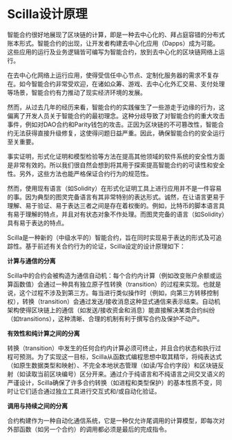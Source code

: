 # Scilla设计原理

智能合约很好地展现了区块链的计算，即是一种去中心化的、拜占庭容错的分布式账本形式。智能合约的出现，让开发者构建去中心化应用（Dapps）成为可能。这些应用的运行及业务逻辑皆可编写为智能合约，放到去中心化的区块链网络上运行。

在去中心化网络上运行应用，使得受信任中心节点、定制化服务器的需求不复存在。如今智能合约非常受欢迎，在诸如众筹、游戏、去中心化外汇交易、支付处理等场景，智能合约有力推动了现实经济环境的发展。

然而，从过去几年的经历来看，智能合约的实践催生了一些游走于边缘的行为，这偏离了开发人员关于智能合约的最初理念。这种分歧导致了对智能合约的重大攻击事件，例如对DAO合约和Parity钱包的攻击。正因为区块链的不可篡改性，智能合约无法获得直接升级修复，这使得问题日益严重。因此，确保智能合约的安全运行至关重要。

事实证明，形式化证明和模型检验等方法在提高其他领域的软件系统的安全性方面是非常有效的。所以我们很自然会想到将其用于探索提高智能合约的可读性和安全性。另外，这些方法也能严格保证合约行为的规范性。

然而，使用现有语言（如Solidity）在形式化证明工具上进行应用并不是一件容易的事。因为典型的图灵完备语言有其非常特别的表达形式。诚然，在让语言更易于理解、易于验证、易于表达三者之间是存在着权衡的。例如，比特币的脚本语言具有易于理解的特点，并且对有状态对象不作处理。而图灵完备的语言（如Solidity）具有易于表达的特点。

Scilla是一种新的（中级水平的）智能合约，旨在同时实现易于表达的形式及可追踪性。基于前述有关合约行为的论证，Scilla设定的设计原理如下：

**计算与通信的分离**

Scilla中的合约会被构造为通信自动机：每个合约内计算（例如改变账户余额或运算函数值）会通过一种具有独立原子性转换（transition）的过程来实现。也就是说，这个过程不涉及到第三方。每当进行类似操作时（例如，向第三方转移控制权），转换（transition）会通过发送/接收消息这种显式通信来表示结束。自动机架构使得区块链上的通信（如发送/接收资金和消息）能直接解决某类合约纠纷（如transitions），这种清晰、合理的机制有利于撰写合约及保护不动产。

**有效性和纯计算之间的分离**

转换（transition）中发生的任何合约内计算必须可终止，并且合约状态和执行过程可预测。为了实现这一目标，Scilla从函数式编程思想中取其精华，将纯表达式（如原生数据类型和映射）、不完全本地状态管理（如读/写合约字段）和区块链反射（如读取当前区块编号）区分开来。通过介于纯语言和不纯语言之间交叉语义的严谨设计，Scilla确保了许多合约转换（如进程和类型保护）的基本性质不变，同时让它们适合通过独立工具进行交互式和/或自动化验证。

**调用与持续之间的分离**

合约构建作为一种自动化通信系统，它是一种仅允许尾调用的计算模型，即每次对外部函数（如另一个合约）的调用都必须是最后的完成指令。
